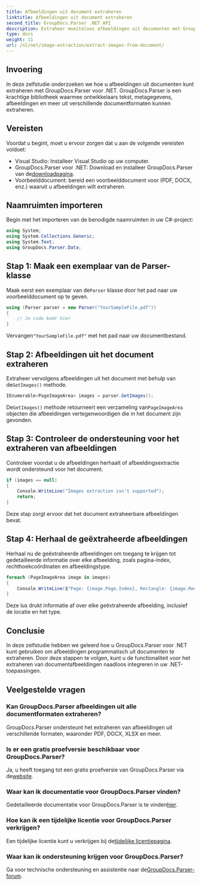```yaml
---
title: Afbeeldingen uit document extraheren
linktitle: Afbeeldingen uit document extraheren
second_title: GroupDocs.Parser .NET API
description: Extraheer moeiteloos afbeeldingen uit documenten met GroupDocs.Parser voor .NET. Uw documentverwerkingsmogelijkheden en het efficiënt stroomlijnen van beeldextractietaken.
type: docs
weight: 11
url: /nl/net/image-extraction/extract-images-from-document/
---
```

## Invoering
In deze zelfstudie onderzoeken we hoe u afbeeldingen uit documenten kunt extraheren met GroupDocs.Parser voor .NET. GroupDocs.Parser is een krachtige bibliotheek waarmee ontwikkelaars tekst, metagegevens, afbeeldingen en meer uit verschillende documentformaten kunnen extraheren.
## Vereisten
Voordat u begint, moet u ervoor zorgen dat u aan de volgende vereisten voldoet:
- Visual Studio: Installeer Visual Studio op uw computer.
-  GroupDocs.Parser voor .NET: Download en installeer GroupDocs.Parser van de[downloadpagina](https://releases.groupdocs.com/parser/net/).
- Voorbeelddocument: bereid een voorbeelddocument voor (PDF, DOCX, enz.) waaruit u afbeeldingen wilt extraheren.

## Naamruimten importeren
Begin met het importeren van de benodigde naamruimten in uw C#-project:
```csharp
using System;
using System.Collections.Generic;
using System.Text;
using GroupDocs.Parser.Data;
```
## Stap 1: Maak een exemplaar van de Parser-klasse
 Maak eerst een exemplaar van de`Parser` klasse door het pad naar uw voorbeelddocument op te geven.
```csharp
using (Parser parser = new Parser("YourSampleFile.pdf"))
{
    // Je code komt hier
}
```
 Vervangen`"YourSampleFile.pdf"` met het pad naar uw documentbestand.
## Stap 2: Afbeeldingen uit het document extraheren
 Extraheer vervolgens afbeeldingen uit het document met behulp van de`GetImages()` methode.
```csharp
IEnumerable<PageImageArea> images = parser.GetImages();
```
 De`GetImages()` methode retourneert een verzameling van`PageImageArea` objecten die afbeeldingen vertegenwoordigen die in het document zijn gevonden.
## Stap 3: Controleer de ondersteuning voor het extraheren van afbeeldingen
Controleer voordat u de afbeeldingen herhaalt of afbeeldingsextractie wordt ondersteund voor het document.
```csharp
if (images == null)
{
    Console.WriteLine("Images extraction isn't supported");
    return;
}
```
Deze stap zorgt ervoor dat het document extraheerbare afbeeldingen bevat.
## Stap 4: Herhaal de geëxtraheerde afbeeldingen
Herhaal nu de geëxtraheerde afbeeldingen om toegang te krijgen tot gedetailleerde informatie over elke afbeelding, zoals pagina-index, rechthoekcoördinaten en afbeeldingstype.
```csharp
foreach (PageImageArea image in images)
{
    Console.WriteLine($"Page: {image.Page.Index}, Rectangle: {image.Rectangle}, Type: {image.FileType}");
}
```
Deze lus drukt informatie af over elke geëxtraheerde afbeelding, inclusief de locatie en het type.

## Conclusie
In deze zelfstudie hebben we geleerd hoe u GroupDocs.Parser voor .NET kunt gebruiken om afbeeldingen programmatisch uit documenten te extraheren. Door deze stappen te volgen, kunt u de functionaliteit voor het extraheren van documentafbeeldingen naadloos integreren in uw .NET-toepassingen.

## Veelgestelde vragen
### Kan GroupDocs.Parser afbeeldingen uit alle documentformaten extraheren?
GroupDocs.Parser ondersteunt het extraheren van afbeeldingen uit verschillende formaten, waaronder PDF, DOCX, XLSX en meer.
### Is er een gratis proefversie beschikbaar voor GroupDocs.Parser?
 Ja, u heeft toegang tot een gratis proefversie van GroupDocs.Parser via de[website](https://releases.groupdocs.com/).
### Waar kan ik documentatie voor GroupDocs.Parser vinden?
 Gedetailleerde documentatie voor GroupDocs.Parser is te vinden[hier](https://reference.groupdocs.com/parser/net/).
### Hoe kan ik een tijdelijke licentie voor GroupDocs.Parser verkrijgen?
 Een tijdelijke licentie kunt u verkrijgen bij de[tijdelijke licentiepagina](https://purchase.groupdocs.com/temporary-license/).
### Waar kan ik ondersteuning krijgen voor GroupDocs.Parser?
 Ga voor technische ondersteuning en assistentie naar de[GroupDocs.Parser-forum](https://forum.groupdocs.com/c/parser/17).